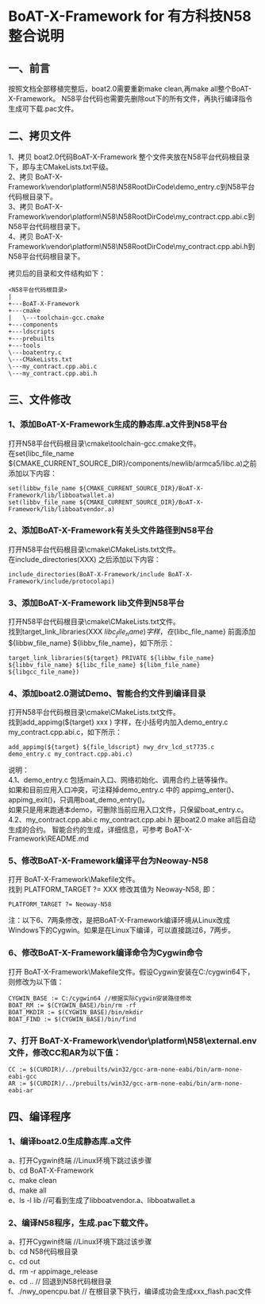 # BoAT-X-Framework for 有方科技N58整合说明


## 一、前言

按照文档全部移植完整后，boat2.0需要重新make clean,再make all整个BoAT-X-Framework。
N58平台代码也需要先删除out下的所有文件，再执行编译指令生成可下载.pac文件。


## 二、拷贝文件

1、拷贝 boat2.0代码BoAT-X-Framework 整个文件夹放在N58平台代码根目录下，即与主CMakeLists.txt平级。  
2、拷贝 BoAT-X-Framework\vendor\platform\N58\N58RootDirCode\demo_entry.c到N58平台代码根目录下。  
3、拷贝 BoAT-X-Framework\vendor\platform\N58\N58RootDirCode\my_contract.cpp.abi.c到N58平台代码根目录下。  
4、拷贝 BoAT-X-Framework\vendor\platform\N58\N58RootDirCode\my_contract.cpp.abi.h到N58平台代码根目录下。  


拷贝后的目录和文件结构如下：

```
<N58平台代码根目录>
|  
+---BoAT-X-Framework  
+---cmake  
|   \---toolchain-gcc.cmake  
+---components  
+---ldscripts  
+---prebuilts  
+---tools  
\---boatentry.c  
\---CMakeLists.txt  
\---my_contract.cpp.abi.c  
\---my_contract.cpp.abi.h  
```

## 三、文件修改

### 1、添加BoAT-X-Framework生成的静态库.a文件到N58平台

  打开N58平台代码根目录\cmake\toolchain-gcc.cmake文件。  
  在set(libc_file_name ${CMAKE_CURRENT_SOURCE_DIR}/components/newlib/armca5/libc.a)之前添加以下内容：
    
    set(libbw_file_name ${CMAKE_CURRENT_SOURCE_DIR}/BoAT-X-Framework/lib/libboatwallet.a)
    set(libbv_file_name ${CMAKE_CURRENT_SOURCE_DIR}/BoAT-X-Framework/lib/libboatvendor.a)
	
### 2、添加BoAT-X-Framework有关头文件路径到N58平台
  打开N58平台代码根目录\cmake\CMakeLists.txt文件。  
  在include_directories(XXX) 之后添加以下内容：
  
  	include_directories(BoAT-X-Framework/include BoAT-X-Framework/include/protocolapi)
  
### 3、添加BoAT-X-Framework lib文件到N58平台
  打开N58平台代码根目录\cmake\CMakeLists.txt文件。  
  找到target_link_libraries(XXX ${libc_file_name}) 字样，在${libc_file_name} 前面添加 ${libbw_file_name} ${libbv_file_name}，如下所示：  
  
  	target_link_libraries(${target} PRIVATE ${libbw_file_name} ${libbv_file_name} ${libc_file_name} ${libm_file_name} ${libgcc_file_name})

### 4、添加boat2.0测试Demo、智能合约文件到编译目录
  打开N58平台代码根目录\cmake\CMakeLists.txt文件。  
  找到add_appimg(${target} xxx ) 字样，在小括号内加入demo_entry.c my_contract.cpp.abi.c，如下所示：  
  	
	add_appimg(${target} ${file_ldscript} nwy_drv_lcd_st7735.c demo_entry.c my_contract.cpp.abi.c) 

  说明：  
  4.1、demo_entry.c 包括main入口、网络初始化、调用合约上链等操作。  
      如果和目前应用入口冲突，可注释掉demo_entry.c 中的 appimg_enter()、appimg_exit()，只调用boat_demo_entry()。  
      如果只是用来跑通本demo，可删除当前应用入口文件，只保留boat_entry.c。  
  4.2、my_contract.cpp.abi.c my_contract.cpp.abi.h 是boat2.0 make all后自动生成的合约。
     智能合约的生成，详细信息，可参考 BoAT-X-Framework\README.md  
	
### 5、修改BoAT-X-Framework编译平台为Neoway-N58
  打开 BoAT-X-Framework\Makefile文件。  
  找到 PLATFORM_TARGET ?= XXX 修改其值为 Neoway-N58, 即： 
  	
	PLATFORM_TARGET ?= Neoway-N58  


注：以下6、7两条修改，是把BoAT-X-Framework编译环境从Linux改成Windows下的Cygwin。如果是在Linux下编译，可以直接跳过6，7两步。

### 6、修改BoAT-X-Framework编译命令为Cygwin命令
  打开 BoAT-X-Framework\Makefile文件。假设Cygwin安装在C:/cygwin64下，则修改为以下值： 
  	
	CYGWIN_BASE := C:/cygwin64 //根据实际Cygwin安装路径修改  
	BOAT_RM := $(CYGWIN_BASE)/bin/rm -rf  
  	BOAT_MKDIR := $(CYGWIN_BASE)/bin/mkdir  
  	BOAT_FIND := $(CYGWIN_BASE)/bin/find  

### 7、打开 BoAT-X-Framework\vendor\platform\N58\external.env文件，修改CC和AR为以下值：
  	CC := $(CURDIR)/../prebuilts/win32/gcc-arm-none-eabi/bin/arm-none-eabi-gcc  
  	AR := $(CURDIR)/../prebuilts/win32/gcc-arm-none-eabi/bin/arm-none-eabi-ar  

## 四、编译程序

### 1、编译boat2.0生成静态库.a文件
   a、打开Cygwin终端 //Linux环境下跳过该步骤  
   b、cd BoAT-X-Framework  
   c、make clean  
   d、make all  
   e、ls -l lib //可看到生成了libboatvendor.a、libboatwallet.a  

### 2、编译N58程序，生成.pac下载文件。
   a、打开Cygwin终端 //Linux环境下跳过该步骤  
   b、cd N58代码根目录  
   c、cd out  
   d、rm -r appimage_release  
   e、cd .. // 回退到N58代码根目录  
   f、./nwy_opencpu.bat // 在根目录下执行，编译成功会生成xxx_flash.pac文件  


	
	
	
